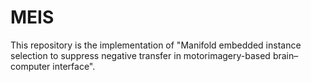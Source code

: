 # MEIS
This repository is the implementation of "Manifold embedded instance selection to suppress negative transfer in motorimagery-based brain–computer interface".
